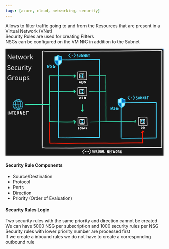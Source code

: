 ```yaml
---
tags: [azure, cloud, networking, security]
---
```


Allows to filter traffic going to and from the Resources that are present in a Virtual Network (VNet)  
Security Rules are used for creating Filters  
NSGs can be configured on the VM NIC in addition to the Subnet

![Network Security Groups|450](../images/network-security-groups.png)

#### Security Rule Components

* Source/Destination
* Protocol
* Ports
* Direction
* Priority (Order of Evaluation)

#### Security Rules Logic

Two security rules with the same priority and direction cannot be created  
We can have 5000 NSG per subscription and 1000 security rules per NSG  
Security rules with lower priority number are processed first  
If we create a inbound rules we do not have to create a corresponding outbound rule
